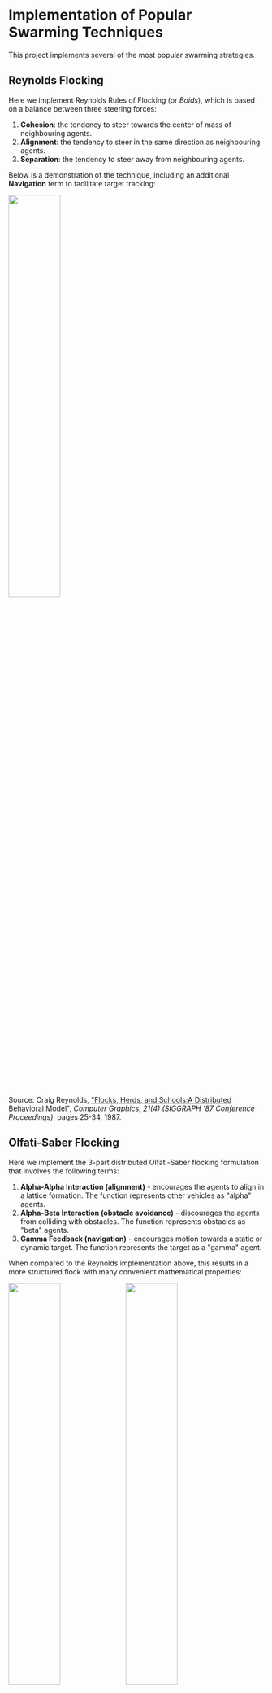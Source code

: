 # Implementation of Popular Swarming Techniques This project implements several of the most popular swarming strategies.## Reynolds FlockingHere we implement Reynolds Rules of Flocking (or *Boids*), which is based on a balance between three steering forces:1. **Cohesion**: the tendency to steer towards the center of mass of neighbouring agents.2. **Alignment**: the tendency to steer in the same direction as neighbouring agents.3. **Separation**: the tendency to steer away from neighbouring agents. Below is a demonstration of the technique, including an additional **Navigation** term to facilitate target tracking:<p float="center">  <img src="https://github.com/tjards/swarming_sim/blob/master/Figs/animation_reynolds_01.gif" width="45%" /></p>Source: Craig Reynolds, ["Flocks, Herds, and Schools:A Distributed Behavioral Model"](https://www.red3d.com/cwr/papers/1987/boids.html), *Computer Graphics, 21(4) (SIGGRAPH '87 Conference Proceedings)*, pages 25-34, 1987.## Olfati-Saber FlockingHere we implement the 3-part distributed Olfati-Saber flocking formulation that involves the following terms:1. **Alpha-Alpha Interaction (alignment)** - encourages the agents to align in a lattice formation. The function represents other vehicles as "alpha" agents. 2. **Alpha-Beta Interaction (obstacle avoidance)** - discourages the agents from colliding with obstacles. The function represents obstacles as "beta" agents.3. **Gamma Feedback (navigation)** - encourages motion towards a static or dynamic target. The function represents the target as a "gamma" agent.When compared to the Reynolds implementation above, this results in a more structured flock with many convenient mathematical properties:<p float="center">    <img src="https://github.com/tjards/swarming_sim/blob/master/Figs/animation_worx3.gif" width="45%" />    <img src="https://github.com/tjards/swarming_sim/blob/master/Figs/animation_worx3.gif" width="45%" /></p>Source: Reza Olfati-Saber, ["Flocking for Multi-Agent Dynamic Systems: Algorithms and Theory"](https://ieeexplore.ieee.org/document/1605401), *IEEE Transactions on Automatic Control*, Vol. 51 (3), 2006.## Starling FlockingFor more natural behavior, we model of starlings as follows:1. **Cohesion**, **Alignment**, and **Separation** rules of Reynolds above.2. **Horizontal Roosting**, which encourages all agents to steer towards a central location as a function of their heading and distance away.3. **Vertical Roosting**, which encourages all agents to hover over a nest.Below is a demonstration of this roosting:<p float="center">  <img src="https://github.com/tjards/swarming_sim/blob/master/Figs/animation_starling.gif" width="45%" /></p>Source: H. Hildenbrandt, C. Carere, and C.K. Hemelrijk,["Self-organized aerial displays of thousands of starlings: a model"](https://academic.oup.com/beheco/article/21/6/1349/333856?login=false), *Behavioral Ecology*, Volume 21, Issue 6, pages 1349–1359, 2010.## EncirclementHere we formulate overlapping planes of encirclement (using quaternions) to achieve dynamic encirclement:<p float="center">  <img src="https://github.com/tjards/swarming_sim/blob/master/Figs/animation_circle_01.gif" width="45%" /></p>Source: P. T. Jardine and S. N. Givigi, ["Bimodal Dynamic Swarms"](https://ieeexplore.ieee.org/document/9857917), *IEEE Access*, vol. 10, pp. 94487-94495, 2022.## Dynamic LemniscateInspired by the natural mobbing behavior of birds, this work presents a novel, quasi-distributed swarming strategy called the Dynamic Lemniscatic Arch. It resolves the problem of producing globally-stable, evenly-spaced lemniscate (or, figureeight) trajectories while relying on local interactions only.<p float="center">    <img src="https://github.com/tjards/swarming_sim/blob/master/Figs/animation_lemni_01.gif" width="45%" /></p>Source: P. T. Jardine and S. N. Givigi, ["Flocks, Mobs, and Figure Eights: Swarming as a Lemniscatic Arch"](https://mc.manuscriptcentral.com/tnse-cs), *IEEE Transactions on Network Science and Engineering*, to be published, 2022.# CitingThe code is opensource but, if you reference this work in your own reserach, please cite me. I have provided an example bibtex citation below:`@techreport{Jardine-2022,  title={Implementation of Popular Swarming Techniques},  author={Jardine, P.T.},  year={2022},  institution={Royal Military College of Canada, Kingston, Ontario},  type={Technical Report},}`Alternatively, you can cite any of my related papers, which are listed in [Google Scholar](https://scholar.google.com/citations?hl=en&user=RGlv4ZUAAAAJ&view_op=list_works&sortby=pubdate).# Some plots 